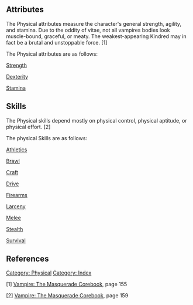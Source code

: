 ## Attributes

The Physical attributes measure the character's general strength,
agility, and stamina. Due to the oddity of vitae, not all vampires
bodies look muscle-bound, graceful, or meaty. The weakest-appearing
Kindred may in fact be a brutal and unstoppable force. [1]

The Physical attributes are as follows:

<a href="Strength" class="wikilink" title="Strength">Strength</a>

<a href="Dexterity" class="wikilink" title="Dexterity">Dexterity</a>

<a href="Stamina" class="wikilink" title="Stamina">Stamina</a>

## Skills

The Physical skills depend mostly on physical control, physical
aptitude, or physical effort. [2]

The physical Skills are as follows:

<a href="Athletics" class="wikilink" title="Athletics">Athletics</a>

<a href="Brawl" class="wikilink" title="Brawl">Brawl</a>

<a href="Craft" class="wikilink" title="Craft">Craft</a>

<a href="Drive" class="wikilink" title="Drive">Drive</a>

<a href="Firearms" class="wikilink" title="Firearms">Firearms</a>

<a href="Larceny" class="wikilink" title="Larceny">Larceny</a>

<a href="Melee" class="wikilink" title="Melee">Melee</a>

<a href="Stealth" class="wikilink" title="Stealth">Stealth</a>

<a href="Survival" class="wikilink" title="Survival">Survival</a>

## References

<a href="Category:_Physical" class="wikilink"
title="Category: Physical">Category: Physical</a>
<a href="Category:_Index" class="wikilink"
title="Category: Index">Category: Index</a>

[1] <a href="Vampire:_The_Masquerade_Corebook" class="wikilink"
title="Vampire: The Masquerade Corebook">Vampire: The Masquerade
Corebook</a>, page 155

[2] <a href="Vampire:_The_Masquerade_Corebook" class="wikilink"
title="Vampire: The Masquerade Corebook">Vampire: The Masquerade
Corebook</a>, page 159
